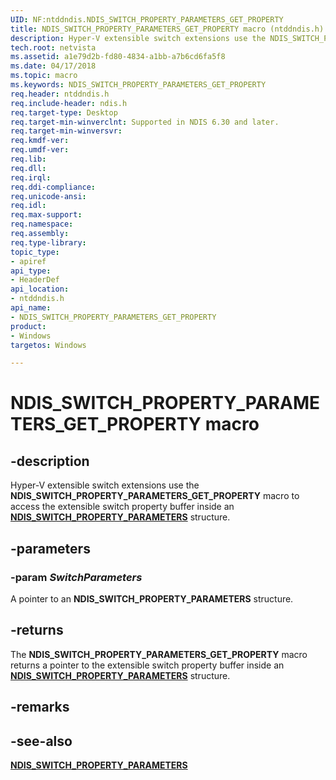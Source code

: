 ```yaml
---
UID: NF:ntddndis.NDIS_SWITCH_PROPERTY_PARAMETERS_GET_PROPERTY
title: NDIS_SWITCH_PROPERTY_PARAMETERS_GET_PROPERTY macro (ntddndis.h)
description: Hyper-V extensible switch extensions use the NDIS_SWITCH_PROPERTY_PARAMETERS_GET_PROPERTY macro to access the extensible switch property buffer inside an NDIS_SWITCH_PROPERTY_PARAMETERS structure.
tech.root: netvista
ms.assetid: a1e79d2b-fd80-4834-a1bb-a7b6cd6fa5f8
ms.date: 04/17/2018
ms.topic: macro
ms.keywords: NDIS_SWITCH_PROPERTY_PARAMETERS_GET_PROPERTY
req.header: ntddndis.h
req.include-header: ndis.h
req.target-type: Desktop
req.target-min-winverclnt: Supported in NDIS 6.30 and later.
req.target-min-winversvr:
req.kmdf-ver:
req.umdf-ver:
req.lib:
req.dll:
req.irql: 
req.ddi-compliance:
req.unicode-ansi:
req.idl:
req.max-support:
req.namespace:
req.assembly:
req.type-library: 
topic_type: 
- apiref
api_type: 
- HeaderDef
api_location: 
- ntddndis.h
api_name: 
- NDIS_SWITCH_PROPERTY_PARAMETERS_GET_PROPERTY
product:
- Windows
targetos: Windows

---
```


# NDIS_SWITCH_PROPERTY_PARAMETERS_GET_PROPERTY macro


## -description

Hyper-V extensible switch extensions use the **NDIS_SWITCH_PROPERTY_PARAMETERS_GET_PROPERTY** macro to access the extensible switch property buffer inside an [**NDIS_SWITCH_PROPERTY_PARAMETERS**](ns-ntddndis-_ndis_switch_property_parameters.md) structure.

## -parameters

### -param _SwitchParameters_

A pointer to an **NDIS_SWITCH_PROPERTY_PARAMETERS** structure.

## -returns

The **NDIS_SWITCH_PROPERTY_PARAMETERS_GET_PROPERTY** macro returns a pointer to the extensible switch property buffer inside an [**NDIS_SWITCH_PROPERTY_PARAMETERS**](ns-ntddndis-_ndis_switch_property_parameters.md) structure.

## -remarks

## -see-also

[**NDIS_SWITCH_PROPERTY_PARAMETERS**](ns-ntddndis-_ndis_switch_property_parameters.md)
